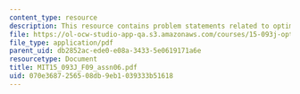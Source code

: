 ```yaml
---
content_type: resource
description: This resource contains problem statements related to optimization methods.
file: https://ol-ocw-studio-app-qa.s3.amazonaws.com/courses/15-093j-optimization-methods-fall-2009/070e3687256508db9eb1039333b51618_MIT15_093J_F09_assn06.pdf
file_type: application/pdf
parent_uid: db2852ac-ede0-e08a-3433-5e0619171a6e
resourcetype: Document
title: MIT15_093J_F09_assn06.pdf
uid: 070e3687-2565-08db-9eb1-039333b51618
---
```

